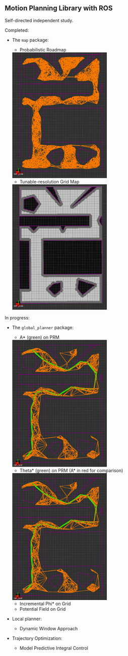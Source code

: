 ## Motion Planning Library with ROS

Self-directed independent study.

Completed:

* The `map` package:
	- Probabilistic Roadmap

	<img src="map/media/prm.png" alt="PRM" width="300"/>

	- Tunable-resolution Grid Map

	<img src="map/media/grid.png" alt="GRID" width="300"/>

In progress:

* The `global_planner` package:
	- A* (green) on PRM

	<img src="global_planner/media/astar.png" alt="ASTAR" width="300"/>

	- Theta* (green) on PRM (A* in red for comparison)

	<img src="global_planner/media/astar.png" alt="ASTAR" width="300"/>

	- Incremental Phi* on Grid
	- Potential Field on Grid
* Local planner:
	- Dynamic Window Approach
* Trajectory Optimization:
	- Model Predictive Integral Control

